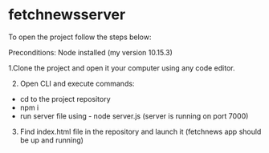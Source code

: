 # fetchnewsserver 

To open the project follow the steps below:

Preconditions: 
Node installed (my version 10.15.3)

1.Clone the project and open it your computer using any code editor.

2. Open CLI and execute commands:
  * cd to the project repository
  * npm i
  * run server file using - node server.js (server is running on port 7000)

3. Find index.html file in the repository and launch it (fetchnews app should be up and running)
 
